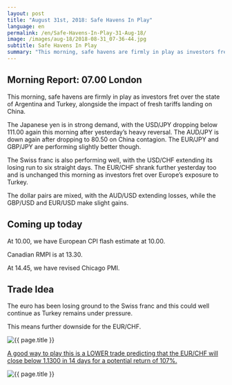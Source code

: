 ```yaml
---
layout: post
title: "August 31st, 2018: Safe Havens In Play"
language: en
permalink: /en/Safe-Havens-In-Play-31-Aug-18/
image: /images/aug-18/2018-08-31_07-36-44.jpg
subtitle: Safe Havens In Play
summary: "This morning, safe havens are firmly in play as investors fret over the state of Argentina and Turkey, alongside the impact of fresh tariffs landing on China"
---
```

## Morning Report: 07.00 London

This morning, safe havens are firmly in play as investors fret over the state of Argentina and Turkey, alongside the impact of fresh tariffs landing on China. 

The Japanese yen is in strong demand, with the USD/JPY dropping below 111.00 again this morning after yesterday’s heavy reversal. The AUD/JPY is down again after dropping to 80.50 on China contagion. The EUR/JPY and GBP/JPY are performing slightly better though. 

The Swiss franc is also performing well, with the USD/CHF extending its losing run to six straight days. The EUR/CHF shrank further yesterday too and is unchanged this morning as investors fret over Europe’s exposure to Turkey. 

The dollar pairs are mixed, with the AUD/USD extending losses, while the GBP/USD and EUR/USD make slight gains.  

## Coming up today

At 10.00, we have European CPI flash estimate at 10.00. 

Canadian RMPI is at 13.30. 

At 14.45, we have revised Chicago PMI. 

## Trade Idea

The euro has been losing ground to the Swiss franc and this could well continue as Turkey remains under pressure. 

This means further downside for the EUR/CHF.

<img class="post-image" src="{{ site.url }}/images/aug-18/2018-08-31_07-36-44.jpg" alt="{{ page.title }}" title="{{ page.title }}">

<a href="%LINK%%?currency=GBP&market=forex&underlying=frxEURCHF&formname=higherlower&duration_amount=14&duration_units=d&amount=10&amount_type=stake&expiry_type=duration&barrier=1.1300" target="_blank">A good way to play this is a LOWER trade predicting that the EUR/CHF will close below 1.1300 in 14 days for a potential return of 107%.</a>

<img class="post-image" src="{{ site.url }}/images/aug-18/2018-08-31_07-37-55.jpg" alt="{{ page.title }}" title="{{ page.title }}">